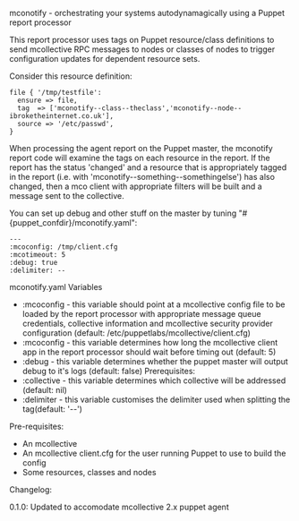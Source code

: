 mconotify - orchestrating your systems autodynamagically using a Puppet report processor

This report processor uses tags on Puppet resource/class definitions to send mcollective RPC messages to nodes or classes of nodes to trigger configuration updates for dependent resource sets.

Consider this resource definition:

    file { '/tmp/testfile':
      ensure => file,
      tag  => ['mconotify--class--theclass','mconotify--node--ibroketheinternet.co.uk'],
      source => '/etc/passwd',
    }

When processing the agent report on the Puppet master, the mconotify report code will examine the tags on each resource in the report.  If the report has the status 'changed' and a resource that is appropriately tagged in the report (i.e. with 'mconotify--something--somethingelse') has also changed, then a mco client with appropriate filters will be built and a message sent to the collective.

You can set up debug and other stuff on the master by tuning 
    "#{puppet_confdir}/mconotify.yaml": 
 
    ---
    :mcoconfig: /tmp/client.cfg
    :mcotimeout: 5
    :debug: true
    :delimiter: --

mconotify.yaml Variables
* :mcoconfig - this variable should point at a mcollective config file to be loaded by the report processor with appropriate message queue credentials, collective information and mcollective security provider configuration (default: /etc/puppetlabs/mcollective/client.cfg)
* :mcoconfig - this variable determines how long the mcollective client app in the report processor should wait before timing out (default: 5)
* :debug - this variable determines whether the puppet master will output debug to it's logs (default: false)
Prerequisites:
* :collective - this variable determines which collective will be addressed (default: nil)
* :delimiter - this variable customises the delimiter used when splitting the tag(default: '--')

Pre-requisites: 

* An mcollective
* An mcollective client.cfg for the user running Puppet to use to build the config
* Some resources, classes and nodes


Changelog:

0.1.0: Updated to accomodate mcollective 2.x puppet agent
